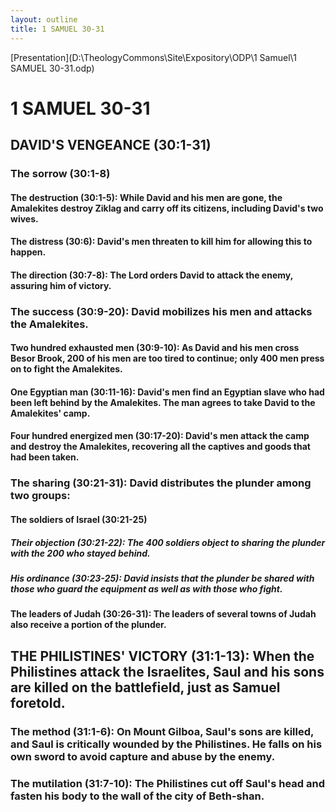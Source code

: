```yaml
---
layout: outline
title: 1 SAMUEL 30-31
---
```

[Presentation](D:\TheologyCommons\Site\Expository\ODP\1 Samuel\1 SAMUEL 30-31.odp)
# 1 SAMUEL 30-31 
## DAVID\'S VENGEANCE (30:1-31) 
###  The sorrow (30:1-8) 
####  The destruction (30:1-5): While David and his men are gone, the Amalekites destroy Ziklag and carry off its citizens, including David\'s two wives. 
####  The distress (30:6): David\'s men threaten to kill him for allowing this to happen. 
####  The direction (30:7-8): The Lord orders David to attack the enemy, assuring him of victory. 
###  The success (30:9-20): David mobilizes his men and attacks the Amalekites. 
####  Two hundred exhausted men (30:9-10): As David and his men cross Besor Brook, 200 of his men are too tired to continue; only 400 men press on to fight the Amalekites. 
####  One Egyptian man (30:11-16): David\'s men find an Egyptian slave who had been left behind by the Amalekites. The man agrees to take David to the Amalekites\' camp. 
####  Four hundred energized men (30:17-20): David\'s men attack the camp and destroy the Amalekites, recovering all the captives and goods that had been taken. 
###  The sharing (30:21-31): David distributes the plunder among two groups: 
####  The soldiers of Israel (30:21-25) 
#####  Their objection (30:21-22): The 400 soldiers object to sharing the plunder with the 200 who stayed behind. 
#####  His ordinance (30:23-25): David insists that the plunder be shared with those who guard the equipment as well as with those who fight. 
####  The leaders of Judah (30:26-31): The leaders of several towns of Judah also receive a portion of the plunder. 
## THE PHILISTINES\' VICTORY (31:1-13): When the Philistines attack the Israelites, Saul and his sons are killed on the battlefield, just as Samuel foretold. 
###  The method (31:1-6): On Mount Gilboa, Saul\'s sons are killed, and Saul is critically wounded by the Philistines. He falls on his own sword to avoid capture and abuse by the enemy. 
###  The mutilation (31:7-10): The Philistines cut off Saul\'s head and fasten his body to the wall of the city of Beth-shan. 
